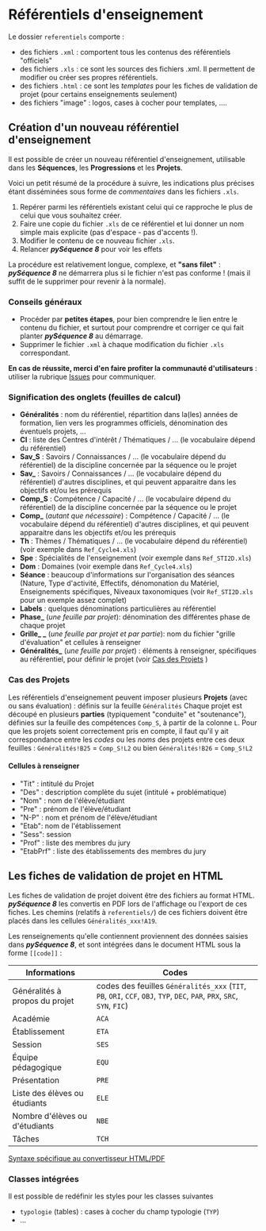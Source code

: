 # Référentiels d'enseignement

Le dossier `referentiels` comporte :
 - des fichiers `.xml` : comportent tous les contenus des référentiels "officiels"
 - des fichiers `.xls` : ce sont les sources des fichiers .xml. Il permettent de modifier ou créer ses propres référentiels.
 - des fichiers `.html` : ce sont les _templates_ pour les fiches de validation de projet (pour certains enseignements seulement)
 - des fichiers "image" : logos, cases à cocher pour templates, ....
 
## Création d'un nouveau référentiel d'enseignement
Il est possible de créer un nouveau référentiel d'enseignement, utilisable dans les **Séquences**, les **Progressions** et les **Projets**.

Voici un petit résumé de la procédure à suivre, les indications plus précises étant disséminées sous forme de _commentaires_ dans les fichiers `.xls`.
1. Repérer parmi les référentiels existant celui qui ce rapproche le plus de celui que vous souhaitez créer.
2. Faire une copie du fichier `.xls` de ce référentiel et lui donner un nom simple mais explicite (pas d'espace - pas d'accents !).
3. Modifier le contenu de ce nouveau fichier `.xls`.
4. Relancer **_pySéquence 8_** pour voir les effets

La procédure est relativement longue, complexe, et **"sans filet"** : **_pySéquence 8_** ne démarrera plus si le fichier n'est pas conforme ! (mais il suffit de le supprimer pour revenir à la normale).



### Conseils généraux
 * Procéder par **petites étapes**, pour bien comprendre le lien entre le contenu du fichier, et surtout pour comprendre et corriger ce qui fait planter **_pySéquence 8_** au démarrage.
 * Supprimer le fichier `.xml` à chaque modification du fichier `.xls` correspondant.

**En cas de réussite, merci d'en faire profiter la communauté d'utilisateurs** : utiliser la rubrique [Issues](https://github.com/cedrick-f/pySequence/issues) pour communiquer.

### Signification des onglets (feuilles de calcul)
 * **Généralités** : nom du référentiel, répartition dans la(les) années de formation, lien vers les programmes officiels, dénomination des éventuels projets, ...
 * **CI** : liste des Centres d'intérêt / Thématiques / ... (le vocabulaire dépend du référentiel)
 * **Sav_S** : Savoirs / Connaissances / ... (le vocabulaire dépend du référentiel) de la discipline concernée par la séquence ou le projet
 * **Sav_** : Savoirs / Connaissances / ... (le vocabulaire dépend du référentiel) d'autres disciplines, et qui peuvent apparaitre dans les objectifs et/ou les prérequis
 * **Comp_S** : Compétence / Capacité / ... (le vocabulaire dépend du référentiel) de la discipline concernée par la séquence ou le projet
 * **Comp_** (_autant que nécessaire_) : Compétence / Capacité / ... (le vocabulaire dépend du référentiel) d'autres disciplines, et qui peuvent apparaitre dans les objectifs et/ou les prérequis
 * **Th** : Thèmes / Thématiques / ... (le vocabulaire dépend du référentiel) (voir exemple dans `Ref_Cycle4.xls`)
 * **Spe** : Spécialités de l'enseignement (voir exemple dans `Ref_STI2D.xls`)
 * **Dom** : Domaines (voir exemple dans `Ref_Cycle4.xls`)
 * **Séance** : beaucoup d'informations sur l'organisation des séances (Nature, Type d'activité, Effectifs, dénomonation du Matériel, Enseignements spécifiques, Niveaux taxonomiques (voir `Ref_STI2D.xls` pour un exemple assez complet)
 * **Labels** : quelques dénominations particulières au référentiel
 * **Phase_** (_une feuille par projet_): dénomination des différentes phase de chaque projet
 * **Grille_ _** (_une feuille par projet et par partie_): nom du fichier "grille d'évaluation" et cellules à renseigner
 * **Généralités_** (_une feuille par projet_) : éléments à renseigner, spécifiques au référentiel, pour définir le projet (voir [Cas des Projets](###Cas-des-Projets) )
 

### Cas des Projets
Les référentiels d'enseignement peuvent imposer plusieurs **Projets** (avec ou sans évaluation) : définis sur la feuille `Généralités`
Chaque projet est découpé en plusieurs **parties** (typiquement "conduite" et "soutenance"), définies sur la feuille des compétences `Comp_S`, à partir de la colonne `L`.
Pour que les projets soient correctement pris en compte, il faut qu'il y ait correspondance entre les _codes_ ou les _noms_ des projets entre ces deux feuilles :
`Généralités!B25` = `Comp_S!L2`
ou bien
`Généralités!B26` = `Comp_S!L2`

#### Cellules à renseigner
 * "Tit" : intitulé du Projet
 * "Des" : description complète du sujet (intitulé + problématique)
 * "Nom" : nom de l'élève/étudiant
 * "Pre" : prénom de l'élève/étudiant
 * "N-P" : nom et prénom de l'élève/étudiant
 * "Etab": nom de l'établissement
 * "Sess": session
 * "Prof" : liste des membres du jury
 * "EtabPrf" : liste des établissements des membres du jury

## Les fiches de validation de projet en HTML
Les fiches de validation de projet doivent être des fichiers au format HTML. 
**_pySéquence 8_** les convertis en PDF lors de l'affichage ou l'export de ces fiches.
Les chemins (relatifs à `referentiels/`) de ces fichiers doivent être placés dans les cellules `Généralités_xxx!A19`.


Les renseignements qu'elle contiennent proviennent des données saisies dans **_pySéquence 8_**, et sont intégrées dans le document HTML sous la forme `[[code]]` :


Informations | Codes
------------ | -----
Généralités à propos du projet | codes des feuilles `Généralités_xxx` (`TIT`, `PB`, `ORI`, `CCF`, `OBJ`, `TYP`, `DEC`, `PAR`, `PRX`, `SRC`, `SYN`, `FIC`)
Académie | `ACA`
Établissement | `ETA`
Session | `SES`
Équipe pédagogique | `EQU`
Présentation | `PRE`
Liste des élèves ou étudiants | `ELE`
Nombre d'élèves ou d'étudiants | `NBE`
Tâches | `TCH`


[Syntaxe spécifique au convertisseur HTML/PDF](https://xhtml2pdf.readthedocs.io/en/latest/format_html.html#)

### Classes intégrées
Il est possible de redéfinir les styles pour les classes suivantes
 * `typologie` (tables) : cases à cocher du champ typologie (`TYP`)
 * ...
 
 
 


